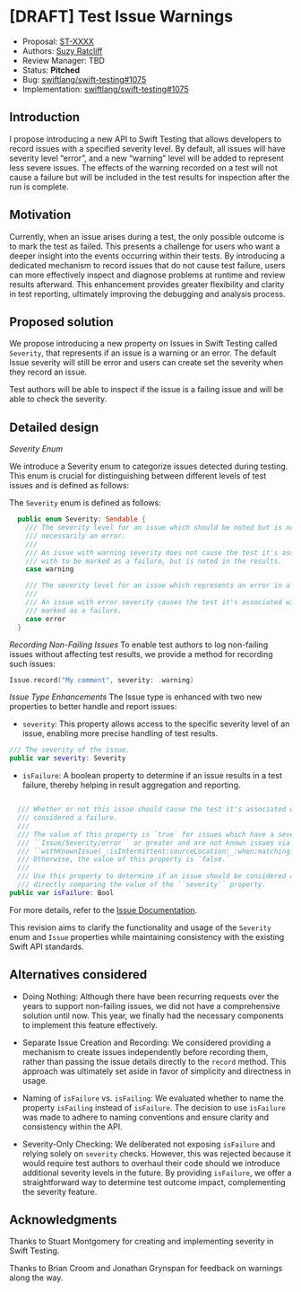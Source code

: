 # [DRAFT] Test Issue Warnings

* Proposal: [ST-XXXX](XXXX-issue-severity-warning.md)
* Authors: [Suzy Ratcliff](https://github.com/suzannaratcliff)
* Review Manager: TBD
* Status: **Pitched**
* Bug: [swiftlang/swift-testing#1075](https://github.com/swiftlang/swift-testing/pull/1075)
* Implementation: [swiftlang/swift-testing#1075](https://github.com/swiftlang/swift-testing/pull/1075)

## Introduction

I propose introducing a new API to Swift Testing that allows developers to record issues with a specified severity level. By default, all issues will have severity level “error”, and a new “warning” level will be added to represent less severe issues. The effects of the warning recorded on a test will not cause a failure but will be included in the test results for inspection after the run is complete.

## Motivation

Currently, when an issue arises during a test, the only possible outcome is to mark the test as failed. This presents a challenge for users who want a deeper insight into the events occurring within their tests. By introducing a dedicated mechanism to record issues that do not cause test failure, users can more effectively inspect and diagnose problems at runtime and review results afterward. This enhancement provides greater flexibility and clarity in test reporting, ultimately improving the debugging and analysis process.

## Proposed solution
We propose introducing a new property on Issues in Swift Testing called `Severity`, that represents if an issue is a warning or an error.
The default Issue severity will still be error and users can create set the severity when they record an issue.

Test authors will be able to inspect if the issue is a failing issue and will be able to check the severity.

## Detailed design

*Severity Enum*

We introduce a Severity enum to categorize issues detected during testing. This enum is crucial for distinguishing between different levels of test issues and is defined as follows:

The `Severity` enum is defined as follows:

```swift
  public enum Severity: Sendable {
    /// The severity level for an issue which should be noted but is not
    /// necessarily an error.
    ///
    /// An issue with warning severity does not cause the test it's associated
    /// with to be marked as a failure, but is noted in the results.
    case warning

    /// The severity level for an issue which represents an error in a test.
    ///
    /// An issue with error severity causes the test it's associated with to be
    /// marked as a failure.
    case error
  }
```

*Recording Non-Failing Issues*
To enable test authors to log non-failing issues without affecting test results, we provide a method for recording such issues:

```swift
Issue.record("My comment", severity: .warning)
```

*Issue Type Enhancements*
The Issue type is enhanced with two new properties to better handle and report issues:
- `severity`: This property allows access to the specific severity level of an issue, enabling more precise handling of test results.

```swift
/// The severity of the issue.
public var severity: Severity

```
- `isFailure`: A boolean property to determine if an issue results in a test failure, thereby helping in result aggregation and reporting.
```swift

  /// Whether or not this issue should cause the test it's associated with to be
  /// considered a failure.
  ///
  /// The value of this property is `true` for issues which have a severity level of
  /// ``Issue/Severity/error`` or greater and are not known issues via
  /// ``withKnownIssue(_:isIntermittent:sourceLocation:_:when:matching:)``.
  /// Otherwise, the value of this property is `false.`
  ///
  /// Use this property to determine if an issue should be considered a failure, instead of
  /// directly comparing the value of the ``severity`` property.
public var isFailure: Bool
```

For more details, refer to the [Issue Documentation](https://developer.apple.com/documentation/testing/issue).

This revision aims to clarify the functionality and usage of the `Severity` enum and `Issue` properties while maintaining consistency with the existing Swift API standards.

## Alternatives considered

- Doing Nothing: Although there have been recurring requests over the years to support non-failing issues, we did not have a comprehensive solution until now. This year, we finally had the necessary components to implement this feature effectively.

- Separate Issue Creation and Recording: We considered providing a mechanism to create issues independently before recording them, rather than passing the issue details directly to the `record` method. This approach was ultimately set aside in favor of simplicity and directness in usage.

- Naming of `isFailure` vs. `isFailing`: We evaluated whether to name the property `isFailing` instead of `isFailure`. The decision to use `isFailure` was made to adhere to naming conventions and ensure clarity and consistency within the API.

- Severity-Only Checking: We deliberated not exposing `isFailure` and relying solely on `severity` checks. However, this was rejected because it would require test authors to overhaul their code should we introduce additional severity levels in the future. By providing `isFailure`, we offer a straightforward way to determine test outcome impact, complementing the severity feature.

## Acknowledgments

Thanks to Stuart Montgomery for creating and implementing severity in Swift Testing.

Thanks to Brian Croom and Jonathan Grynspan for feedback on warnings along the way.
